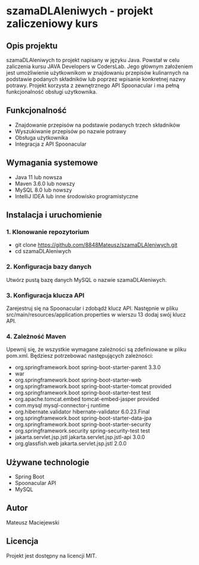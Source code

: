 # szamaDLAleniwych - projekt zaliczeniowy kurs

## Opis projektu
szamaDLAleniwych to projekt napisany w języku Java. Powstał w celu zaliczenia kursu JAVA Developers w CodersLab. Jego głównym założeniem jest umożliwienie użytkownikom w znajdowaniu przepisów kulinarnych na podstawie podanych składników lub poprzez wpisanie konkretnej nazwy potrawy. Projekt korzysta z zewnętrznego API Spoonacular i ma pełną funkcjonalność obsługi użytkownika.

## Funkcjonalność
- Znajdowanie przepisów na podstawie podanych trzech składników
- Wyszukiwanie przepisów po nazwie potrawy
- Obsługa użytkownika
- Integracja z API Spoonacular

## Wymagania systemowe

- Java 11 lub nowsza
- Maven 3.6.0 lub nowszy
- MySQL 8.0 lub nowszy
- IntelliJ IDEA lub inne środowisko programistyczne

## Instalacja i uruchomienie

### 1. Klonowanie repozytorium

- git clone https://github.com/8848Mateusz/szamaDLAleniwych.git
- cd szamaDLAleniwych

### 2. Konfiguracja bazy danych

Utwórz pustą bazę danych MySQL o nazwie szamaDLAleniwych.

### 3. Konfiguracja klucza API

Zarejestruj się na Spoonacular i zdobądź klucz API. Następnie w pliku src/main/resources/application.properties w wierszu 13 dodaj swój klucz API.

### 4. Zależność Maven

Upewnij się, że wszystkie wymagane zależności są zdefiniowane w pliku pom.xml. Będziesz potrzebować następujących zależności:
-	<parent>
		<groupId>org.springframework.boot</groupId>
		<artifactId>spring-boot-starter-parent</artifactId>
		<version>3.3.0</version>
		<relativePath/> <!-- lookup parent from repository -->
	</parent>
 - <packaging>war</packaging>
 - <dependency>
			<groupId>org.springframework.boot</groupId>
			<artifactId>spring-boot-starter-web</artifactId>
		</dependency>
- <dependency>
			<groupId>org.springframework.boot</groupId>
			<artifactId>spring-boot-starter-tomcat</artifactId>
			<scope>provided</scope>
		</dependency>
- <dependency>
			<groupId>org.springframework.boot</groupId>
			<artifactId>spring-boot-starter-test</artifactId>
			<scope>test</scope>
		</dependency>
- <dependency>
			<groupId>org.apache.tomcat.embed</groupId>
			<artifactId>tomcat-embed-jasper</artifactId>
			<scope>provided</scope>
		</dependency>
- <dependency>
			<groupId>com.mysql</groupId>
			<artifactId>mysql-connector-j</artifactId>
			<scope>runtime</scope>
		</dependency>
- <dependency>
			<groupId>org.hibernate.validator</groupId>
			<artifactId>hibernate-validator</artifactId>
			<version>6.0.23.Final</version>
		</dependency>
- <dependency>
			<groupId>org.springframework.boot</groupId>
			<artifactId>spring-boot-starter-data-jpa</artifactId>
		</dependency>
- <dependency>
			<groupId>org.springframework.boot</groupId>
			<artifactId>spring-boot-starter-security</artifactId>
		</dependency>
- <dependency>
			<groupId>org.springframework.security</groupId>
			<artifactId>spring-security-test</artifactId>
			<scope>test</scope>
		</dependency>
- <dependency>
			<groupId>jakarta.servlet.jsp.jstl</groupId>
			<artifactId>jakarta.servlet.jsp.jstl-api</artifactId>
			<version>3.0.0</version>
		</dependency>
 - <dependency>
			<groupId>org.glassfish.web</groupId>
			<artifactId>jakarta.servlet.jsp.jstl</artifactId>
			<version>2.0.0</version>
		</dependency>

  ## Używane technologie
  - Spring Boot
  - Spoonacular API
  - MySQL

## Autor
Mateusz Maciejewski

## Licencja
Projekt jest dostępny na licencji MIT.
  
